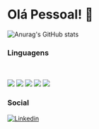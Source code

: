 
# Olá Pessoal! 👋
  
![Anurag's GitHub stats](https://github-readme-stats.vercel.app/api?username=Dilectus-a-Deo&show_icons=true&theme=radical)
### Linguagens
 <div style="display: inline_block"><br/><br/> 
<img align="center alt="Python" src="https://img.shields.io/badge/Python-14354C?style=for-the-badge&logo=python&logoColor=white"/>
<img align="center alt="Css3" src="https://img.shields.io/badge/CSS3-1572B6?style=for-the-badge&logo=css3&logoColor=white"/>
<img align="center alt="Java" src="https://img.shields.io/badge/JavaScript-F7DF1E?style=for-the-badge&logo=javascript&logoColor=black"/>
<img align="center alt="Html5" src="https://img.shields.io/badge/HTML-239120?style=for-the-badge&logo=html5&logoColor=white"/>
<img align="center alt="Html5" src="https://img.shields.io/badge/HTML5-E34F26?style=for-the-badge&logo=html5&logoColor=white"/>

### Social
[![Linkedin](https://img.shields.io/badge/LinkedIn-0077B5?style=for-the-badge&logo=linkedin&logoColor=white)](https://www.linkedin.com/in/pedro-barbosa-0143a6289/)
 
